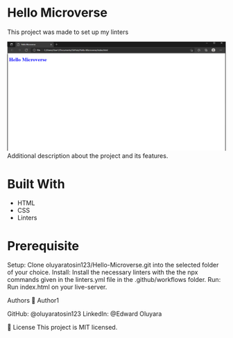 # Hello Microverse
This project was made to set up my linters

![GitHub Logo](./hello-microverse.png)
Additional description about the project and its features.

# Built With
- HTML
- CSS
- Linters

# Prerequisite
Setup: Clone oluyaratosin123/Hello-Microverse.git into the selected folder of your choice. 
Install: Install the necessary linters with the the npx commands given in the linters.yml file in the .github/workflows folder. 
Run: Run index.html on your live-server.

Authors
👤 Author1

GitHub: @oluyaratosin123
LinkedIn: @Edward Oluyara


📝 License
This project is MIT licensed.
